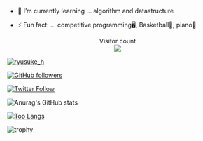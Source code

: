 <!--
**ryusuke920/ryusuke920** is a ✨ _special_ ✨ repository because its `README.md` (this file) appears on your GitHub profile.
Here are some ideas to get you started:
-->

<!--- 🔭 I’m currently working on ... -->
- 🌱 I’m currently learning ... algorithm and datastructure
<!--- 👯 I’m looking to collaborate on ...-->
<!--- 🤔 I’m looking for help with ...-->
<!--- 💬 Ask me about ...-->
<!--- 📫 How to reach me: ...-->
<!--- 😄 Pronouns: ...-->
- ⚡ Fun fact: ... competitive programming🖥,  Basketball🏀,  piano🎹

<p align="center"> 
  Visitor count<br>
  <img src="https://profile-counter.glitch.me/ryusuke920/count.svg" />
</p>

[![ryusuke_h](https://img.shields.io/endpoint?url=https%3A%2F%2Fatcoder-badges.now.sh%2Fapi%2Fatcoder%2Fjson%2Fryusuke_h)](https://atcoder.jp/users/ryusuke_h)

[![GitHub followers](https://img.shields.io/github/followers/ryusuke920.svg?style=social&label=Follow&maxAge=2592000)](https://github.com/ryusuke920?tab=followers)

[![Twitter Follow](https://img.shields.io/twitter/follow/ryusuke__h?style=social)](https://twitter.com/ryusuke__h)

![Anurag's GitHub stats](https://github-readme-stats.vercel.app/api?username=ryusuke920&show_icons=true&theme=highcontrast) 

[![Top Langs](https://github-readme-stats.vercel.app/api/top-langs/?username=ryusuke920&theme=dark&layout=compact)](https://github.com/anuraghazra/github-readme-stats) 

![trophy](https://github-profile-trophy.vercel.app/?username=ryusuke920&row=1&column=6&theme=juicyfresh)

<!--
## Links
<p>
  <a href="https://atcoder.jp/users/ryusuke_h">
<img src="https://user-images.githubusercontent.com/66785066/114270597-415f0080-9a48-11eb-9c6d-ce5c26af141e.png" alt="AtCoder"/>
  </a>
  <a href="https://twitter.com/ryusuke__h">
<img src="https://user-images.githubusercontent.com/66785066/114270556-fb09a180-9a47-11eb-8e89-4fb32966321b.png" alt="Twitter"/>
  </a>
</p> 
-->
